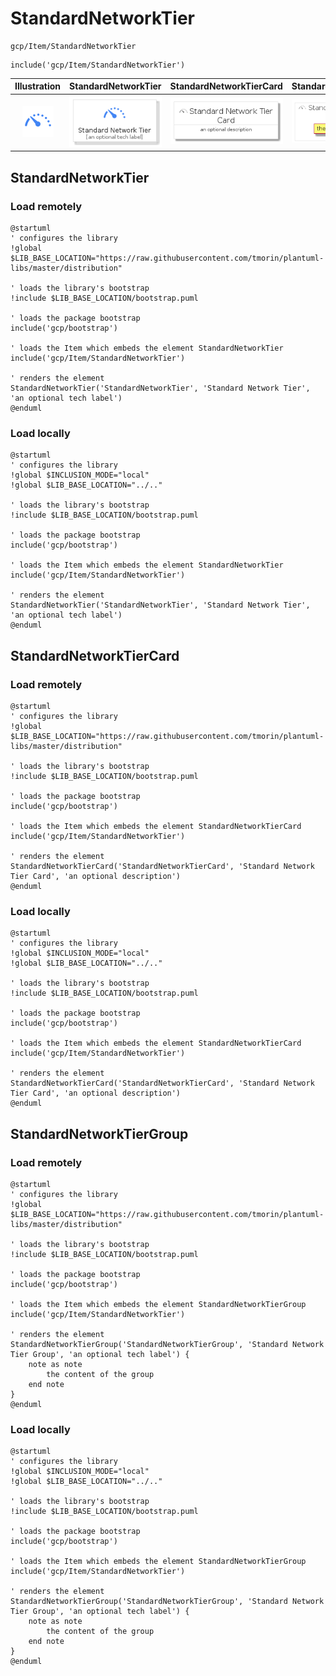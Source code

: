 # StandardNetworkTier


```text
gcp/Item/StandardNetworkTier
```

```text
include('gcp/Item/StandardNetworkTier')
```



| Illustration | StandardNetworkTier | StandardNetworkTierCard | StandardNetworkTierGroup |
| :---: | :---: | :---: | :---: |
| ![illustration for Illustration](../../gcp/Item/StandardNetworkTier.png) | ![illustration for StandardNetworkTier](../../gcp/Item/StandardNetworkTier.Local.png) | ![illustration for StandardNetworkTierCard](../../gcp/Item/StandardNetworkTierCard.Local.png) | ![illustration for StandardNetworkTierGroup](../../gcp/Item/StandardNetworkTierGroup.Local.png) |




## StandardNetworkTier

### Load remotely
```plantuml
@startuml
' configures the library
!global $LIB_BASE_LOCATION="https://raw.githubusercontent.com/tmorin/plantuml-libs/master/distribution"

' loads the library's bootstrap
!include $LIB_BASE_LOCATION/bootstrap.puml

' loads the package bootstrap
include('gcp/bootstrap')

' loads the Item which embeds the element StandardNetworkTier
include('gcp/Item/StandardNetworkTier')

' renders the element
StandardNetworkTier('StandardNetworkTier', 'Standard Network Tier', 'an optional tech label')
@enduml
```

### Load locally
```plantuml
@startuml
' configures the library
!global $INCLUSION_MODE="local"
!global $LIB_BASE_LOCATION="../.."

' loads the library's bootstrap
!include $LIB_BASE_LOCATION/bootstrap.puml

' loads the package bootstrap
include('gcp/bootstrap')

' loads the Item which embeds the element StandardNetworkTier
include('gcp/Item/StandardNetworkTier')

' renders the element
StandardNetworkTier('StandardNetworkTier', 'Standard Network Tier', 'an optional tech label')
@enduml
```

## StandardNetworkTierCard

### Load remotely
```plantuml
@startuml
' configures the library
!global $LIB_BASE_LOCATION="https://raw.githubusercontent.com/tmorin/plantuml-libs/master/distribution"

' loads the library's bootstrap
!include $LIB_BASE_LOCATION/bootstrap.puml

' loads the package bootstrap
include('gcp/bootstrap')

' loads the Item which embeds the element StandardNetworkTierCard
include('gcp/Item/StandardNetworkTier')

' renders the element
StandardNetworkTierCard('StandardNetworkTierCard', 'Standard Network Tier Card', 'an optional description')
@enduml
```

### Load locally
```plantuml
@startuml
' configures the library
!global $INCLUSION_MODE="local"
!global $LIB_BASE_LOCATION="../.."

' loads the library's bootstrap
!include $LIB_BASE_LOCATION/bootstrap.puml

' loads the package bootstrap
include('gcp/bootstrap')

' loads the Item which embeds the element StandardNetworkTierCard
include('gcp/Item/StandardNetworkTier')

' renders the element
StandardNetworkTierCard('StandardNetworkTierCard', 'Standard Network Tier Card', 'an optional description')
@enduml
```

## StandardNetworkTierGroup

### Load remotely
```plantuml
@startuml
' configures the library
!global $LIB_BASE_LOCATION="https://raw.githubusercontent.com/tmorin/plantuml-libs/master/distribution"

' loads the library's bootstrap
!include $LIB_BASE_LOCATION/bootstrap.puml

' loads the package bootstrap
include('gcp/bootstrap')

' loads the Item which embeds the element StandardNetworkTierGroup
include('gcp/Item/StandardNetworkTier')

' renders the element
StandardNetworkTierGroup('StandardNetworkTierGroup', 'Standard Network Tier Group', 'an optional tech label') {
    note as note
        the content of the group
    end note
}
@enduml
```

### Load locally
```plantuml
@startuml
' configures the library
!global $INCLUSION_MODE="local"
!global $LIB_BASE_LOCATION="../.."

' loads the library's bootstrap
!include $LIB_BASE_LOCATION/bootstrap.puml

' loads the package bootstrap
include('gcp/bootstrap')

' loads the Item which embeds the element StandardNetworkTierGroup
include('gcp/Item/StandardNetworkTier')

' renders the element
StandardNetworkTierGroup('StandardNetworkTierGroup', 'Standard Network Tier Group', 'an optional tech label') {
    note as note
        the content of the group
    end note
}
@enduml
```

